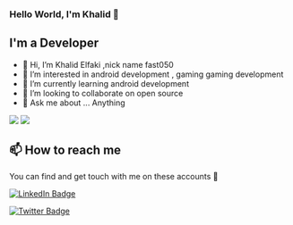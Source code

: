 ### Hello World, I'm Khalid  👋

<!-- 
<img align="right" alt="GIF" src="https://github.com/arsentieva/arsentieva/blob/main/code.gif?raw=true" width="500" height="320" />

-->

## I'm a  Developer
- 👋 Hi, I’m Khalid Elfaki ,nick name fast050
- 👀 I’m interested in android development , gaming gaming development
- 🌱 I’m currently learning android development
- 👯 I’m looking to collaborate on open source
- 💬 Ask me about ... Anything


<p float="center">
  <img  src="https://github-readme-stats.vercel.app/api?username=fast050&show_icons=true&theme=dark&count_private=true&hide=contribs,issue" /> <img  src="https://github-readme-stats.vercel.app/api/top-langs/?username=fast050&layout=compact&theme=dark" />
</p>



[linkedin]: https://www.linkedin.com/in/khalid-mohamed-software050/
[twitter]: https://twitter.com/khalidelfaki11
<!--
[portfolio]: https://arsentieva.github.io/profile/
-->
## 📫 How to reach me

You can find and get touch with me on these accounts 👀

[![LinkedIn Badge](https://img.shields.io/badge/Khalid-follow%20on%20linkedin-blue?style=for-the-badge&logo=linkedin)](https://www.linkedin.com/in/khalid-mohamed-software050/)

[![Twitter Badge](https://img.shields.io/badge/Khalid-follow%20on%20twitter-blue?style=for-the-badge&logo=twitter)](https://twitter.com/khalidelfaki11)
